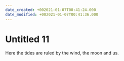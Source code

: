 ```yaml
---
date_created: +002021-01-07T00:41:24.000
date_modified: +002021-01-07T00:41:36.000
---
```


# Untitled 11

Here the tides are ruled by the wind, the moon and us.
